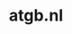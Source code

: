 ---
layout: post
title:  "atgb.nl"
internal_url:  "/dutchgov/atgb.nl.html"
subdomains_count: 3
all_subdomains_count: 9
urls_count: 3
ssl_rank: 0
http_rank: 69.666666666667
url_link: /data/atgb.nl/urls.txt
all_subdomains_link: /data/atgb.nl/all_subdomains.txt
subdomains_link: /data/atgb.nl/subdomains.txt
categories: dutchgov
---